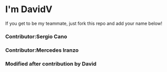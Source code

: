 # I'm DavidV

If you get to be my teammate, just fork this repo and add your name below!

### Contributor:Sergio Cano
### Contributor:Mercedes Iranzo

### Modified after contribution by David

